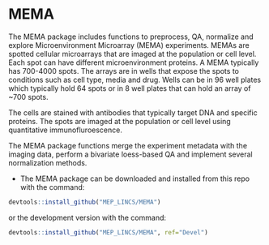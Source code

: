 # MEMA

The MEMA package includes functions to preprocess, QA, normalize and explore Microenvironment Microarray (MEMA) experiments. 
MEMAs are spotted cellular microarrays that are imaged at the population or cell level. Each spot can have different microenvironment proteins. A MEMA typically has 700-4000 spots. The arrays are in wells that expose the spots to conditions such as cell type, media and drug. Wells can be in 96 well plates which typically hold 64 spots
or in 8 well plates that can hold an array of ~700 spots.

The cells are stained with antibodies that typically target DNA and specific proteins. The spots are imaged at the population or cell level using quantitative immunofluroescence.

The MEMA package functions merge the experiment metadata with the imaging data, perform a bivariate loess-based QA and implement several normalization methods.

-   The MEMA package can be downloaded and installed from this repo with the command:

```r
devtools::install_github("MEP_LINCS/MEMA")
```

or the development version with the command:

```r
devtools::install_github("MEP_LINCS/MEMA", ref="Devel")
```
